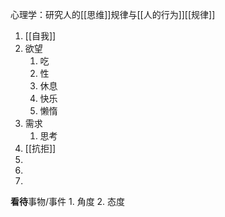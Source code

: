  心理学：研究人的[[思维]]规律与[[人的行为]][[规律]]
1. [[自我]]
2. 欲望
	1. 吃
	2. 性
	3. 休息
	4. 快乐
	5. 懒惰
3. 需求
	1. 思考
4. [[抗拒]]
5. 
6. 
7. 

**看待**事物/事件
	1. 角度
	2. 态度
